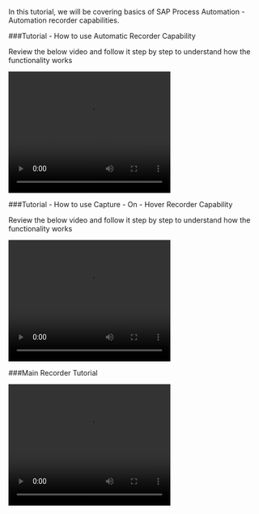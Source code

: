In this tutorial, we will be covering basics of SAP Process Automation - Automation recorder capabilities.

###Tutorial - How to use Automatic Recorder Capability

Review the below video and follow it step by step to understand how the functionality works

<video width="320" height="240" controls>
  <source src="Tutorial-How to use Recorder Automatic Capture Functionality.mp4" type="video/mp4">
</video>

###Tutorial - How to use Capture - On - Hover Recorder Capability

Review the below video and follow it step by step to understand how the functionality works

<video width="320" height="240" controls>
  <source src="Tutorial - How to use Recorder Capture on Hover.mp4" type="video/mp4">
</video>

###Main Recorder Tutorial

<video width="320" height="240" controls>
  <source src="Main Recorder Tutorial.mp4" type="video/mp4">
</video>
